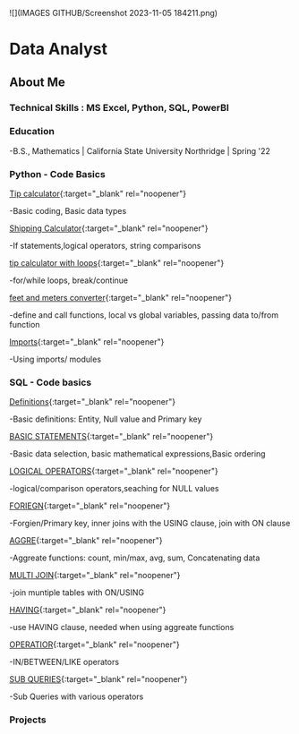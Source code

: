 ![](IMAGES GITHUB/Screenshot 2023-11-05 184211.png)

# Data Analyst

## About Me

### Technical Skills : MS Excel, Python, SQL, PowerBI

### Education
-B.S., Mathematics | California State University Northridge | Spring '22
 
### Python - Code Basics
[Tip calculator](https://github.com/JamesBaierski/Portfolio/blob/main/PYTHON%20BASICS/annotated-Baierski_assign1.py.pdf){:target="_blank" rel="noopener"}

-Basic coding, Basic data types

[Shipping Calculator](https://github.com/JamesBaierski/Portfolio/blob/main/PYTHON%20BASICS/annotated-Baierski_assign2.py.pdf){:target="_blank" rel="noopener"}

-If statements,logical operators, string comparisons 

[tip calculator with loops](https://github.com/JamesBaierski/Portfolio/blob/main/PYTHON%20BASICS/annotated-Baierski_assign3.py.pdf){:target="_blank" rel="noopener"}

-for/while loops, break/continue

[feet and meters converter](https://github.com/JamesBaierski/Portfolio/blob/main/PYTHON%20BASICS/annotated-Baierski_assign4.py.pdf){:target="_blank" rel="noopener"}

-define and call functions, local vs global variables, passing data to/from function

[Imports](https://github.com/JamesBaierski/Portfolio/blob/main/PYTHON%20BASICS/annotated-Baierski_assign5.py.pdf){:target="_blank" rel="noopener"}

-Using imports/ modules

### SQL - Code basics
[Definitions](https://github.com/JamesBaierski/Portfolio/blob/main/SQL%20BASICS/SQL%20assign%201%20.pdf){:target="_blank" rel="noopener"}

 -Basic definitions: Entity, Null value and Primary key

[BASIC STATEMENTS](https://github.com/JamesBaierski/Portfolio/blob/main/SQL%20BASICS/SQL%20assign%202.pdf){:target="_blank" rel="noopener"}

-Basic data selection, basic mathematical expressions,Basic ordering

[LOGICAL OPERATORS](https://github.com/JamesBaierski/Portfolio/blob/main/SQL%20BASICS/SQL%20assign%203.pdf){:target="_blank" rel="noopener"}

-logical/comparison operators,seaching for NULL values

[FORIEGN](https://github.com/JamesBaierski/Portfolio/blob/main/SQL%20BASICS/SQL%20assign%204.pdf){:target="_blank" rel="noopener"}

-Forgien/Primary key, inner joins with the USING clause, join with ON clause

[AGGRE](https://github.com/JamesBaierski/Portfolio/blob/main/SQL%20BASICS/SQL%20assign%205.pdf){:target="_blank" rel="noopener"}

-Aggreate functions: count, min/max, avg, sum, Concatenating data

[MULTI JOIN](https://github.com/JamesBaierski/Portfolio/blob/main/SQL%20BASICS/SQL%20assign%206.pdf){:target="_blank" rel="noopener"}

-join muntiple tables with ON/USING

[HAVING](https://github.com/JamesBaierski/Portfolio/blob/main/SQL%20BASICS/SQL%20assign%207.pdf){:target="_blank" rel="noopener"}

-use HAVING clause, needed when using aggreate functions 

[OPERATIOR](https://github.com/JamesBaierski/Portfolio/blob/main/SQL%20BASICS/SQL%20assign%208.pdf){:target="_blank" rel="noopener"}

-IN/BETWEEN/LIKE operators  

[SUB QUERIES](https://github.com/JamesBaierski/Portfolio/blob/main/SQL%20BASICS/SQL%20assign%209.pdf){:target="_blank" rel="noopener"}

-Sub Queries with various operators 

### Projects
